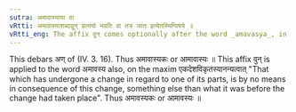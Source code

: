 ```yaml
---
sutra: अमावास्याया वा
vRtti: अमावास्याशब्दाद्वुन् प्रत्ययो भवति वा तत्र जात इत्येतस्मिन्विषये ॥
vRtti_eng: The affix वुन् comes optionally after the word _amavasya_, in the sense of \"born therein\".
---
```

This debars अण् of (IV. 3. 16). Thus अमावास्यकः or आमावास्यः ॥ This affix वुन् is applied to the word अमावस्य also, on the maxim एकदेशविकृतस्यानन्यत्वात् "That which has undergone a change in regard to one of its parts, is by no means in consequence of this change, something else than what it was before the change had taken place". Thus अमावस्यकः or आमावस्यः ॥
